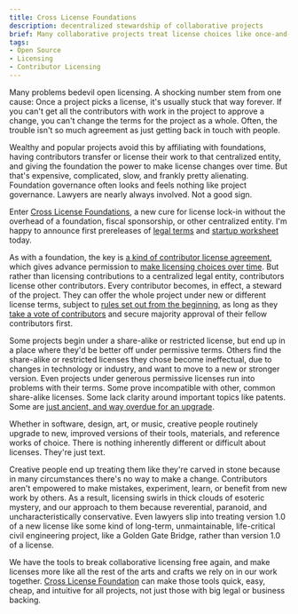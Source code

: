 ```yaml
---
title: Cross License Foundations
description: decentralized stewardship of collaborative projects
brief: Many collaborative projects treat license choices like once-and-forever commitments.  A new legal tool brings flexibility back to collaborative project licensing, without the costs of centralized foundations.
tags:
- Open Source
- Licensing
- Contributor Licensing
---
```


Many problems bedevil open licensing.  A shocking number stem from one cause: Once a project picks a license, it's usually stuck that way forever.  If you can't get all the contributors with work in the project to approve a change, you can't change the terms for the project as a whole.  Often, the trouble isn't so much agreement as just getting back in touch with people.

Wealthy and popular projects avoid this by affiliating with foundations, having contributors transfer or license their work to that centralized entity, and giving the foundation the power to make license changes over time.  But that's expensive, complicated, slow, and frankly pretty alienating.  Foundation governance often looks and feels nothing like project governance.  Lawyers are nearly always involved.  Not a good sign.

Enter [Cross License Foundations](https://xlfoundation.com), a new cure for license lock-in without the overhead of a foundation, fiscal sponsorship, or other centralized entity.  I'm happy to announce first prereleases of [legal terms](https://xlfoundation.com/agreement/1.0.0-pre.1) and [startup worksheet](https://xlfoundation.com/worksheet/1.0.0-pre.1) today.

As with a foundation, the key is [a kind of contributor license agreement](https://xlfoundation.com/agreement/1.0.0-pre.1), which gives advance permission to [make licensing choices over time](https://xlfoundation.com/agreement/1.0.0-pre.1#relicensing).  But rather than licensing contributions to a centralized legal entity, contributors license other contributors.  Every contributor becomes, in effect, a steward of the project.  They can offer the whole project under new or different license terms, subject to [rules set out from the beginning](https://xlfoundation.com/worksheet/1.0.0-pre.1#license-criteria), as long as they [take a vote of contributors](https://xlfoundation.com/agreement/1.0.0-pre.1#voting) and secure majority approval of their fellow contributors first.

Some projects begin under a share-alike or restricted license, but end up in a place where they'd be better off under permissive terms.  Others find the share-alike or restricted licenses they chose become ineffectual, due to changes in technology or industry, and want to move to a new or stronger version.  Even projects under generous permissive licenses run into problems with their terms.  Some prove incompatible with other, common share-alike licenses.  Some lack clarity around important topics like patents.  Some are [just ancient, and way overdue for an upgrade](/2019/03/09/Deprecation-Notice.html).

Whether in software, design, art, or music, creative people routinely upgrade to new, improved versions of their tools, materials, and reference works of choice.  There is nothing inherently different or difficult about licenses.  They're just text.

Creative people end up treating them like they're carved in stone because in many circumstances there's no way to make a change.  Contributors aren't empowered to make mistakes, experiment, learn, or benefit from new work by others.  As a result, licensing swirls in thick clouds of esoteric mystery, and our approach to them because reverential, paranoid, and uncharacteristically conservative.  Even lawyers slip into treating version 1.0 of a new license like some kind of long-term, unmaintainable, life-critical civil engineering project, like a Golden Gate Bridge, rather than version 1.0 of a license.

We have the tools to break collaborative licensing free again, and make licenses more like all the rest of the arts and crafts we rely on in our work together.  [Cross License Foundation](https://xlfoundation.com) can make those tools quick, easy, cheap, and intuitive for all projects, not just those with big legal or business backing.
